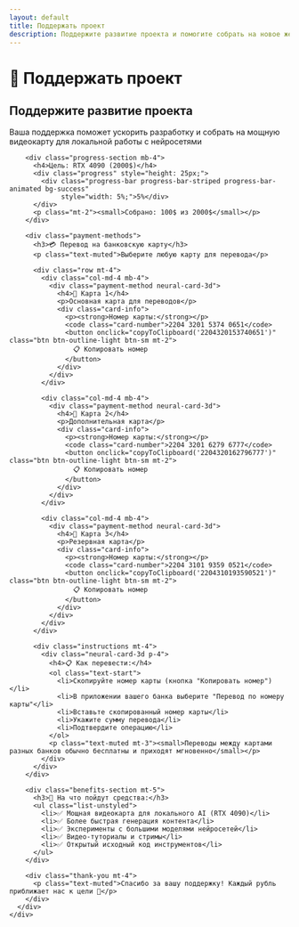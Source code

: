 ```yaml
---
layout: default
title: Поддержать проект
description: Поддержите развитие проекта и помогите собрать на новое железо для AI
---
```


# 💝 Поддержать проект

<div class="donate-container">
  <div class="row justify-content-center">
    <div class="col-md-8">
      <div class="neural-card-3d text-center">
        <h2>Поддержите развитие проекта</h2>
        <p class="lead">Ваша поддержка поможет ускорить разработку и собрать на мощную видеокарту для локальной работы с нейросетями</p>
        
        <div class="progress-section mb-4">
          <h4>Цель: RTX 4090 (2000$)</h4>
          <div class="progress" style="height: 25px;">
            <div class="progress-bar progress-bar-striped progress-bar-animated bg-success" 
                 style="width: 5%;">5%</div>
          </div>
          <p class="mt-2"><small>Собрано: 100$ из 2000$</small></p>
        </div>

        <div class="payment-methods">
          <h3>💳 Перевод на банковскую карту</h3>
          <p class="text-muted">Выберите любую карту для перевода</p>
          
          <div class="row mt-4">
            <div class="col-md-4 mb-4">
              <div class="payment-method neural-card-3d">
                <h4>🔷 Карта 1</h4>
                <p>Основная карта для переводов</p>
                <div class="card-info">
                  <p><strong>Номер карты:</strong></p>
                  <code class="card-number">2204 3201 5374 0651</code>
                  <button onclick="copyToClipboard('2204320153740651')" class="btn btn-outline-light btn-sm mt-2">
                    📋 Копировать номер
                  </button>
                </div>
              </div>
            </div>
            
            <div class="col-md-4 mb-4">
              <div class="payment-method neural-card-3d">
                <h4>🔷 Карта 2</h4>
                <p>Дополнительная карта</p>
                <div class="card-info">
                  <p><strong>Номер карты:</strong></p>
                  <code class="card-number">2204 3201 6279 6777</code>
                  <button onclick="copyToClipboard('2204320162796777')" class="btn btn-outline-light btn-sm mt-2">
                    📋 Копировать номер
                  </button>
                </div>
              </div>
            </div>
            
            <div class="col-md-4 mb-4">
              <div class="payment-method neural-card-3d">
                <h4>🔷 Карта 3</h4>
                <p>Резервная карта</p>
                <div class="card-info">
                  <p><strong>Номер карты:</strong></p>
                  <code class="card-number">2204 3101 9359 0521</code>
                  <button onclick="copyToClipboard('2204310193590521')" class="btn btn-outline-light btn-sm mt-2">
                    📋 Копировать номер
                  </button>
                </div>
              </div>
            </div>
          </div>

          <div class="instructions mt-4">
            <div class="neural-card-3d p-4">
              <h4>📋 Как перевести:</h4>
              <ol class="text-start">
                <li>Скопируйте номер карты (кнопка "Копировать номер")</li>
                <li>В приложении вашего банка выберите "Перевод по номеру карты"</li>
                <li>Вставьте скопированный номер карты</li>
                <li>Укажите сумму перевода</li>
                <li>Подтвердите операцию</li>
              </ol>
              <p class="text-muted mt-3"><small>Переводы между картами разных банков обычно бесплатны и приходят мгновенно</small></p>
            </div>
          </div>
        </div>

        <div class="benefits-section mt-5">
          <h3>🎯 На что пойдут средства:</h3>
          <ul class="list-unstyled">
            <li>✅ Мощная видеокарта для локального AI (RTX 4090)</li>
            <li>✅ Более быстрая генерация контента</li>
            <li>✅ Эксперименты с большими моделями нейросетей</li>
            <li>✅ Видео-туториалы и стримы</li>
            <li>✅ Открытый исходный код инструментов</li>
          </ul>
        </div>

        <div class="thank-you mt-4">
          <p class="text-muted">Спасибо за вашу поддержку! Каждый рубль приближает нас к цели 🚀</p>
        </div>
      </div>
    </div>
  </div>
</div>

<script>
function copyToClipboard(text) {
  navigator.clipboard.writeText(text).then(function() {
    // Показываем уведомление об успешном копировании
    const button = event.target;
    const originalText = button.textContent;
    button.textContent = '✅ Скопировано!';
    button.classList.add('btn-success');
    button.classList.remove('btn-outline-light');
    
    setTimeout(function() {
      button.textContent = originalText;
      button.classList.remove('btn-success');
      button.classList.add('btn-outline-light');
    }, 2000);
  }).catch(function(err) {
    console.error('Ошибка копирования: ', err);
    alert('Не удалось скопировать номер карты. Скопируйте вручную: ' + text);
  });
}
</script>
